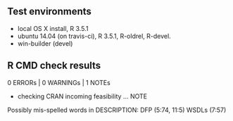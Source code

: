 ## Test environments

* local OS X install, R 3.5.1
* ubuntu 14.04 (on travis-ci), R 3.5.1, R-oldrel, R-devel.
* win-builder (devel)

## R CMD check results

0 ERRORs | 0 WARNINGs | 1 NOTEs

* checking CRAN incoming feasibility ... NOTE

Possibly mis-spelled words in DESCRIPTION:
  DFP (5:74, 11:5)
  WSDLs (7:57)